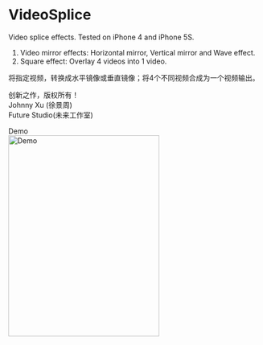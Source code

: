 
# VideoSplice
Video splice effects. Tested on iPhone 4 and iPhone 5S.

1. Video mirror effects:  Horizontal mirror,  Vertical mirror and Wave effect.   
2. Square effect: Overlay 4 videos into 1 video.

将指定视频，转换成水平镜像或垂直镜像；将4个不同视频合成为一个视频输出。

创新之作，版权所有！   
Johnny Xu (徐景周)  
Future Studio(未来工作室)  

Demo  
<img src="https://github.com/xujingzhou/VideoSplice/blob/master/Resource/Demo/Demo.gif" width = "300" height = "400" alt="Demo" align=center />
